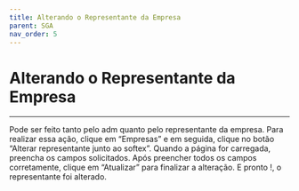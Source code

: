 ```yaml
---
title: Alterando o Representante da Empresa
parent: SGA
nav_order: 5
---
```


# Alterando o Representante da Empresa
---

Pode ser feito tanto pelo adm quanto pelo representante da empresa. Para realizar essa ação, clique em “Empresas” e em seguida, clique no botão “Alterar representante junto ao softex”. Quando a página for carregada, preencha os campos solicitados. Após preencher todos os campos corretamente, clique em “Atualizar” para finalizar a alteração. E pronto !, o representante foi alterado.
